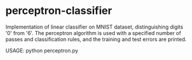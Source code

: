 # perceptron-classifier
Implementation of linear classifier on MNIST dataset, distinguishing digits '0' from '6'. The perceptron algorithm is used with a specified number of passes and classification rules, and the training and test errors are printed. 

USAGE: 
python perceptron.py
